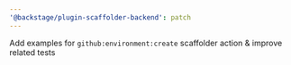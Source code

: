```yaml
---
'@backstage/plugin-scaffolder-backend': patch
---
```


Add examples for `github:environment:create` scaffolder action & improve related tests
